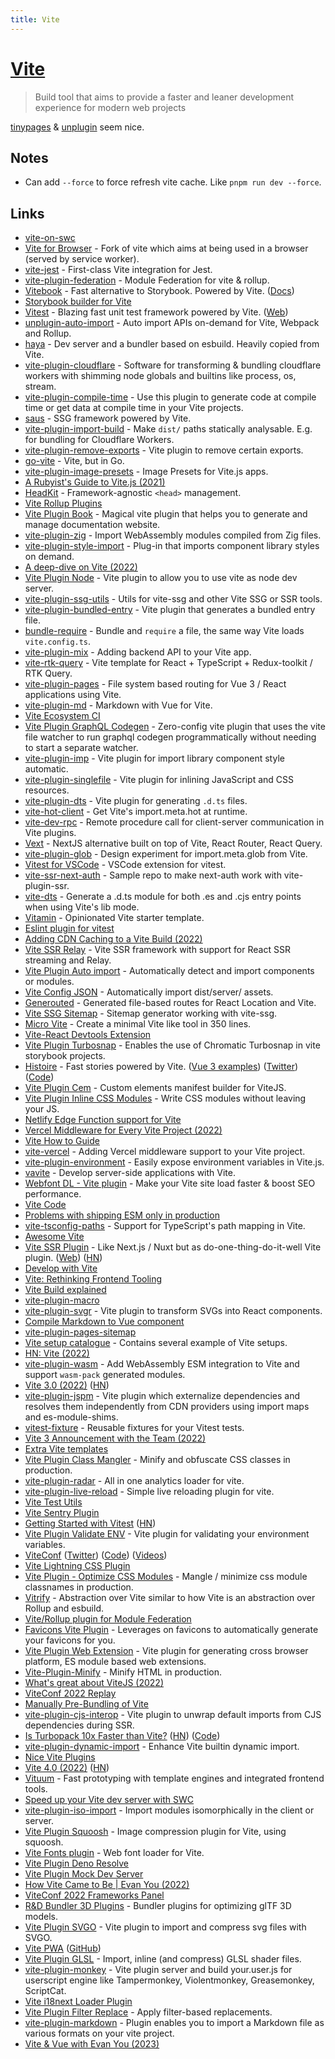 ```yaml
---
title: Vite
---
```


# [Vite](https://vitejs.dev/)

> Build tool that aims to provide a faster and leaner development experience for modern web projects

[tinypages](https://github.com/Borrus-sudo/tinypages) & [unplugin](https://github.com/unjs/unplugin) seem nice.

## Notes

- Can add `--force` to force refresh vite cache. Like `pnpm run dev --force`.

## Links

- [vite-on-swc](https://github.com/iheyunfei/vite-on-swc)
- [Vite for Browser](https://github.com/divriots/browser-vite) - Fork of vite which aims at being used in a browser (served by service worker).
- [vite-jest](https://github.com/sodatea/vite-jest) - First-class Vite integration for Jest.
- [vite-plugin-federation](https://github.com/originjs/vite-plugin-federation) - Module Federation for vite & rollup.
- [Vitebook](https://github.com/vitebook/vitebook) - Fast alternative to Storybook. Powered by Vite. ([Docs](https://vitebook.dev/introduction/what-is-vitebook.html))
- [Storybook builder for Vite](https://github.com/eirslett/storybook-builder-vite)
- [Vitest](https://github.com/vitest-dev/vitest) - Blazing fast unit test framework powered by Vite. ([Web](https://vitest.dev/))
- [unplugin-auto-import](https://github.com/antfu/unplugin-auto-import) - Auto import APIs on-demand for Vite, Webpack and Rollup.
- [haya](https://github.com/egoist/haya) - Dev server and a bundler based on esbuild. Heavily copied from Vite.
- [vite-plugin-cloudflare](https://github.com/Aslemammad/vite-plugin-cloudflare) - Software for transforming & bundling cloudflare workers with shimming node globals and builtins like process, os, stream.
- [vite-plugin-compile-time](https://github.com/egoist/vite-plugin-compile-time) - Use this plugin to generate code at compile time or get data at compile time in your Vite projects.
- [saus](https://github.com/alloc/saus) - SSG framework powered by Vite.
- [vite-plugin-import-build](https://github.com/brillout/vite-plugin-import-build) - Make `dist/` paths statically analysable. E.g. for bundling for Cloudflare Workers.
- [vite-plugin-remove-exports](https://github.com/egoist/vite-plugin-remove-exports) - Vite plugin to remove certain exports.
- [go-vite](https://github.com/icyphox/go-vite) - Vite, but in Go.
- [vite-plugin-image-presets](https://github.com/ElMassimo/vite-plugin-image-presets) - Image Presets for Vite.js apps.
- [A Rubyist's Guide to Vite.js (2021)](https://maximomussini.com/posts/a-rubyist-guide-to-vite-js/)
- [HeadKit](https://github.com/egoist/headkit) - Framework-agnostic `<head>` management.
- [Vite Rollup Plugins](https://github.com/patak-dev/vite-rollup-plugins)
- [Vite Plugin Book](https://github.com/Saul-Mirone/vite-plugin-book) - Magical vite plugin that helps you to generate and manage documentation website.
- [vite-plugin-zig](https://github.com/pluvial/vite-plugin-zig) - Import WebAssembly modules compiled from Zig files.
- [vite-plugin-style-import](https://github.com/vbenjs/vite-plugin-style-import) - Plug-in that imports component library styles on demand.
- [A deep-dive on Vite (2022)](https://overcast.fm/+Id5WJAMzE)
- [Vite Plugin Node](https://github.com/axe-me/vite-plugin-node) - Vite plugin to allow you to use vite as node dev server.
- [vite-plugin-ssg-utils](https://github.com/DerYeger/vite-plugin-ssg-utils) - Utils for vite-ssg and other Vite SSG or SSR tools.
- [vite-plugin-bundled-entry](https://github.com/divriots/vite-plugin-bundled-entry) - Vite plugin that generates a bundled entry file.
- [bundle-require](https://github.com/egoist/bundle-require) - Bundle and `require` a file, the same way Vite loads `vite.config.ts`.
- [vite-plugin-mix](https://github.com/egoist/vite-plugin-mix) - Adding backend API to your Vite app.
- [vite-rtk-query](https://github.com/laststance/vite-rtk-query) - Vite template for React + TypeScript + Redux-toolkit / RTK Query.
- [vite-plugin-pages](https://github.com/hannoeru/vite-plugin-pages) - File system based routing for Vue 3 / React applications using Vite.
- [vite-plugin-md](https://github.com/antfu/vite-plugin-md) - Markdown with Vue for Vite.
- [Vite Ecosystem CI](https://github.com/vitejs/vite-ecosystem-ci)
- [Vite Plugin GraphQL Codegen](https://github.com/danielwaltz/vite-plugin-graphql-codegen) - Zero-config vite plugin that uses the vite file watcher to run graphql codegen programmatically without needing to start a separate watcher.
- [vite-plugin-imp](https://github.com/onebay/vite-plugin-imp) - Vite plugin for import library component style automatic.
- [vite-plugin-singlefile](https://github.com/richardtallent/vite-plugin-singlefile) - Vite plugin for inlining JavaScript and CSS resources.
- [vite-plugin-dts](https://github.com/qmhc/vite-plugin-dts) - Vite plugin for generating `.d.ts` files.
- [vite-hot-client](https://github.com/antfu/vite-hot-client) - Get Vite's import.meta.hot at runtime.
- [vite-dev-rpc](https://github.com/antfu/vite-dev-rpc) - Remote procedure call for client-server communication in Vite plugins.
- [Vext](https://github.com/nksaraf/vite-next) - NextJS alternative built on top of Vite, React Router, React Query.
- [vite-plugin-glob](https://github.com/antfu/vite-plugin-glob) - Design experiment for import.meta.glob from Vite.
- [Vitest for VSCode](https://github.com/zxch3n/vitest-explorer) - VSCode extension for vitest.
- [vite-ssr-next-auth](https://github.com/s-kris/vite-ssr-next-auth) - Sample repo to make next-auth work with vite-plugin-ssr.
- [vite-dts](https://github.com/alloc/vite-dts) - Generate a .d.ts module for both .es and .cjs entry points when using Vite's lib mode.
- [Vitamin](https://github.com/wtchnm/Vitamin) - Opinionated Vite starter template.
- [Eslint plugin for vitest](https://github.com/veritem/eslint-plugin-vitest)
- [Adding CDN Caching to a Vite Build (2022)](https://css-tricks.com/adding-cdn-caching-to-a-vite-build/)
- [Vite SSR Relay](https://github.com/XiNiHa/vite-ssr-relay) - Vite SSR framework with support for React SSR streaming and Relay.
- [Vite Plugin Auto import](https://github.com/yuanchuan/vite-plugin-autoimport) - Automatically detect and import components or modules.
- [Vite Config JSON](https://github.com/brillout/vite-config-json) - Automatically import dist/server/ assets.
- [Generouted](https://github.com/oedotme/generouted) - Generated file-based routes for React Location and Vite.
- [Vite SSG Sitemap](https://github.com/jbaubree/vite-ssg-sitemap) - Sitemap generator working with vite-ssg.
- [Micro Vite](https://github.com/sapphi-red/micro-vite) - Create a minimal Vite like tool in 350 lines.
- [Vite-React Devtools Extension](https://github.com/jacksteamdev/crx-react-devtools)
- [Vite Plugin Turbosnap](https://github.com/IanVS/vite-plugin-turbosnap) - Enables the use of Chromatic Turbosnap in vite storybook projects.
- [Histoire](https://histoire.dev/) - Fast stories powered by Vite. ([Vue 3 examples](https://vue3.examples.histoire.dev/)) ([Twitter](https://twitter.com/histoire_dev)) ([Code](https://github.com/histoire-dev/histoire))
- [Vite Plugin Cem](https://github.com/Kamiapp-fr/vite-plugin-cem) - Custom elements manifest builder for ViteJS.
- [Vite Plugin Inline CSS Modules](https://github.com/Bluskript/vite-plugin-inline-css-modules) - Write CSS modules without leaving your JS.
- [Netlify Edge Function support for Vite](https://github.com/netlify/vite-plugin-netlify-edge)
- [Vercel Middleware for Every Vite Project (2022)](https://egoist.sh/vercel-middleware-vite)
- [Vite How to Guide](https://github.com/taowen/vite-howto)
- [vite-vercel](https://github.com/egoist/vite-vercel) - Adding Vercel middleware support to your Vite project.
- [vite-plugin-environment](https://github.com/ElMassimo/vite-plugin-environment) - Easily expose environment variables in Vite.js.
- [vavite](https://github.com/cyco130/vavite) - Develop server-side applications with Vite.
- [Webfont DL - Vite plugin](https://github.com/feat-agency/vite-plugin-webfont-dl) - Make your Vite site load faster & boost SEO performance.
- [Vite Code](https://github.com/vitejs/vite)
- [Problems with shipping ESM only in production](https://twitter.com/AdamRackis/status/1334494401440206849)
- [vite-tsconfig-paths](https://github.com/aleclarson/vite-tsconfig-paths) - Support for TypeScript's path mapping in Vite.
- [Awesome Vite](https://github.com/vitejs/awesome-vite)
- [Vite SSR Plugin](https://github.com/brillout/vite-plugin-ssr) - Like Next.js / Nuxt but as do-one-thing-do-it-well Vite plugin. ([Web](https://vite-plugin-ssr.com/)) ([HN](https://news.ycombinator.com/item?id=33188372))
- [Develop with Vite](https://www.youtube.com/watch?v=xx8gEHet6n8)
- [Vite: Rethinking Frontend Tooling](https://portal.gitnation.org/contents/vite-rethinking-frontend-tooling)
- [Vite Build explained](https://patak.dev/vite/build.html)
- [vite-plugin-macro](https://github.com/viteland/vite-plugin-macro)
- [vite-plugin-svgr](https://github.com/pd4d10/vite-plugin-svgr) - Vite plugin to transform SVGs into React components.
- [Compile Markdown to Vue component](https://github.com/antfu/vite-plugin-vue-markdown)
- [vite-plugin-pages-sitemap](https://github.com/jbaubree/vite-plugin-pages-sitemap)
- [Vite setup catalogue](https://github.com/sapphi-red/vite-setup-catalogue) - Contains several example of Vite setups.
- [HN: Vite (2022)](https://news.ycombinator.com/item?id=31967420)
- [vite-plugin-wasm](https://github.com/Menci/vite-plugin-wasm) - Add WebAssembly ESM integration to Vite and support `wasm-pack` generated modules.
- [Vite 3.0 (2022)](https://vitejs.dev/blog/announcing-vite3.html) ([HN](https://news.ycombinator.com/item?id=32082284))
- [vite-plugin-jspm](https://github.com/jspm/vite-plugin-jspm) - Vite plugin which externalize dependencies and resolves them independently from CDN providers using import maps and es-module-shims.
- [vitest-fixture](https://github.com/larsthorup/vitest-fixture) - Reusable fixtures for your Vitest tests.
- [Vite 3 Announcement with the Team (2022)](https://www.youtube.com/watch?v=6tSqIW2ds1Y)
- [Extra Vite templates](https://github.com/bluwy/create-vite-extra)
- [Vite Plugin Class Mangler](https://github.com/kiosion/vite-plugin-class-mangler) - Minify and obfuscate CSS classes in production.
- [vite-plugin-radar](https://github.com/stafyniaksacha/vite-plugin-radar) - All in one analytics loader for vite.
- [vite-plugin-live-reload](https://github.com/arnoson/vite-plugin-live-reload) - Simple live reloading plugin for vite.
- [Vite Test Utils](https://github.com/kazupon/vite-test-utils)
- [Vite Sentry Plugin](https://github.com/ikenfin/vite-plugin-sentry)
- [Getting Started with Vitest](https://www.vuemastery.com/blog/getting-started-with-vitest/) ([HN](https://news.ycombinator.com/item?id=32416783))
- [Vite Plugin Validate ENV](https://github.com/Julien-R44/vite-plugin-validate-env) - Vite plugin for validating your environment variables.
- [ViteConf](https://viteconf.org/) ([Twitter](https://twitter.com/ViteConf)) ([Code](https://github.com/stackblitz/viteconf)) ([Videos](https://www.youtube.com/@viteconf/videos))
- [Vite Lightning CSS Plugin](https://github.com/lawrencecchen/vite-plugin-lightningcss)
- [Vite Plugin - Optimize CSS Modules](https://github.com/Simonwep/vite-plugin-optimize-css-modules) - Mangle / minimize css module classnames in production.
- [Vitrify](https://github.com/simsustech/vitrify) - Abstraction over Vite similar to how Vite is an abstraction over Rollup and esbuild.
- [Vite/Rollup plugin for Module Federation](https://github.com/gioboa/vite-module-federation)
- [Favicons Vite Plugin](https://github.com/josh-hemphill/vite-plugin-favicon) - Leverages on favicons to automatically generate your favicons for you.
- [Vite Plugin Web Extension](https://github.com/samrum/vite-plugin-web-extension) - Vite plugin for generating cross browser platform, ES module based web extensions.
- [Vite-Plugin-Minify](https://github.com/zhuweiyou/vite-plugin-minify) - Minify HTML in production.
- [What's great about ViteJS (2022)](https://twitter.com/ebey_jacob/status/1578439326853369863)
- [ViteConf 2022 Replay](https://viteconf.org/2022/replay)
- [Manually Pre-Bundling of Vite](https://github.com/vite-plugin/vite-plugin-optimizer)
- [vite-plugin-cjs-interop](https://github.com/cyco130/vite-plugin-cjs-interop) - Vite plugin to unwrap default imports from CJS dependencies during SSR.
- [Is Turbopack 10x Faster than Vite?](https://github.com/yyx990803/vite-vs-next-turbo-hmr/discussions/8) ([HN](https://news.ycombinator.com/item?id=33416989)) ([Code](https://github.com/yyx990803/vite-vs-next-turbo-hmr))
- [vite-plugin-dynamic-import](https://github.com/vite-plugin/vite-plugin-dynamic-import) - Enhance Vite builtin dynamic import.
- [Nice Vite Plugins](https://github.com/fengxinming/vite-plugins)
- [Vite 4.0 (2022)](https://vitejs.dev/blog/announcing-vite4.html) ([HN](https://news.ycombinator.com/item?id=33923537))
- [Vituum](https://github.com/vituum/vituum) - Fast prototyping with template engines and integrated frontend tools.
- [Speed up your Vite dev server with SWC](https://github.com/vitejs/vite-plugin-react-swc)
- [vite-plugin-iso-import](https://github.com/bluwy/vite-plugin-iso-import) - Import modules isomorphically in the client or server.
- [Vite Plugin Squoosh](https://github.com/bituq/vite-plugin-squoosh) - Image compression plugin for Vite, using squoosh.
- [Vite Fonts plugin](https://github.com/stafyniaksacha/vite-plugin-fonts) - Web font loader for Vite.
- [Vite Plugin Deno Resolve](https://github.com/itsdouges/vite_plugin_deno_resolve)
- [Vite Plugin Mock Dev Server](https://github.com/pengzhanbo/vite-plugin-mock-dev-server)
- [How Vite Came to Be | Evan You (2022)](https://www.youtube.com/watch?v=fxQXUqdzzFw)
- [ViteConf 2022 Frameworks Panel](https://www.youtube.com/watch?v=gEJU-MuNoyU)
- [R&D Bundler 3D Plugins](https://github.com/nytimes/rd-bundler-3d-plugins) - Bundler plugins for optimizing glTF 3D models.
- [Vite Plugin SVGO](https://github.com/r3dDoX/vite-plugin-svgo) - Vite plugin to import and compress svg files with SVGO.
- [Vite PWA](https://vite-pwa-org.netlify.app/) ([GitHub](https://github.com/vite-pwa))
- [Vite Plugin GLSL](https://github.com/UstymUkhman/vite-plugin-glsl) - Import, inline (and compress) GLSL shader files.
- [vite-plugin-monkey](https://github.com/lisonge/vite-plugin-monkey) - Vite plugin server and build your.user.js for userscript engine like Tampermonkey, Violentmonkey, Greasemonkey, ScriptCat.
- [Vite i18next Loader Plugin](https://github.com/alienfast/vite-plugin-i18next-loader)
- [Vite Plugin Filter Replace](https://github.com/ikeq/vite-plugin-filter-replace) - Apply filter-based replacements.
- [vite-plugin-markdown](https://github.com/hmsk/vite-plugin-markdown) - Plugin enables you to import a Markdown file as various formats on your vite project.
- [Vite & Vue with Evan You (2023)](https://www.youtube.com/watch?v=q85fNQA071k)

